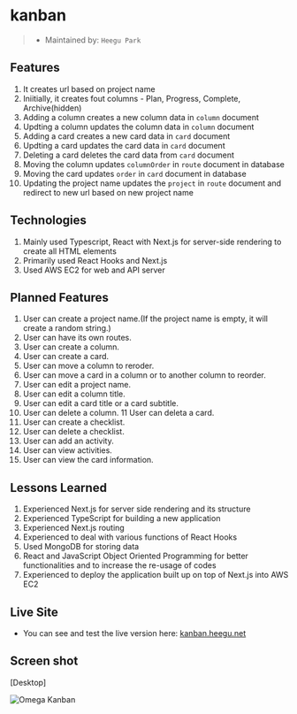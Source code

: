 # kanban

> - Maintained by: `Heegu Park`

## Features
1. It creates url based on project name
2. Iniitially, it creates fout columns - Plan, Progress, Complete, Archive(hidden)
3. Adding a column creates a new column data in `column` document
4. Updting a column updates the column data in `column` document
5. Adding a card creates a new card data in `card` document
6. Updting a card updates the card data in `card` document
7. Deleting a card deletes the card data from `card` document
8. Moving the column updates `columnOrder` in `route` document in database
9. Moving the card updates `order` in `card` document in database
10. Updating the project name updates the `project` in `route` document and redirect to new url based on new project name

## Technologies
1. Mainly used Typescript, React with Next.js for server-side rendering to create all HTML elements
2. Primarily used React Hooks and Next.js
3. Used AWS EC2 for web and API server

## Planned Features
1. User can create a project name.(If the project name is empty, it will create a random string.)
2. User can have its own routes.
3. User can create a column.
4. User can create a card.
5. User can move a column to reroder.
6. User can move a card in a column or to another column to reorder.
7. User can edit a project name.
8. User can edit a column title.
9. User can edit a card title or a card subtitle.
10. User can delete a column.
11 User can deleta a card.
12. User can create a checklist.
13. User can delete a checklist.
14. User can add an activity.
15. User can view activities.
16. User can view the card information.


## Lessons Learned
1. Experienced Next.js for server side rendering and its structure
2. Experienced TypeScript for building a new application
3. Experienced Next.js routing
4. Experienced to deal with various functions of React Hooks
5. Used MongoDB for storing data
5. React and JavaScript Object Oriented Programming for better functionalities and to increase the re-usage of codes
6. Experienced to deploy the application built up on top of Next.js into AWS EC2

## Live Site
* You can see and test the live version here: <a href="https://kanban.heegu.net" target="blank">kanban.heegu.net</a>

## Screen shot
[Desktop]

![Omega Kanban](https://github.com/heegupark/omega-kanban/blob/master/kanban-ss-001.gif)
